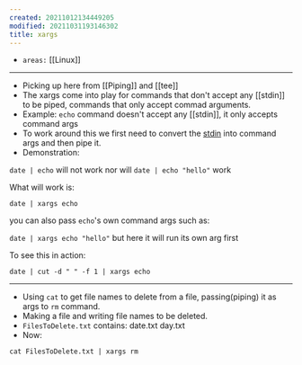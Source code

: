 ```yaml
---
created: 20211012134449205
modified: 20211031193146302
title: xargs
---
```


- `areas:` [[Linux]]

---

- Picking up here from [[Piping]] and [[tee]]
- The xargs come into play for commands that don't accept any [[stdin]] to be piped, commands that only accept commad arguments.
- Example: `echo` command doesn't accept any [[stdin]], it only accepts command args
- To work around this we first need to convert the [stdin](#stdin) into command args and then pipe it.
- Demonstration:

`date | echo` will not work nor will `date | echo "hello"` work

What will work is:

`date | xargs echo`

you can also pass `echo`'s own command args such as:

`date | xargs echo "hello"` but here it will run its own arg first

To see this in action:

`date | cut -d " " -f 1 | xargs echo`

---

- Using `cat` to get file names to delete from a file, passing(piping) it as args to `rm` command.
- Making a file and writing file names to be deleted.
- `FilesToDelete.txt` contains: date.txt day.txt
- Now:

`cat FilesToDelete.txt | xargs rm`
